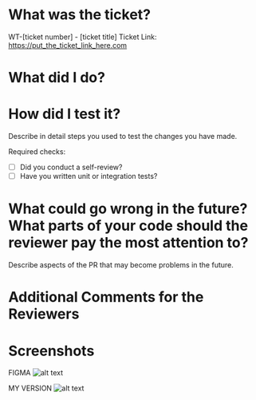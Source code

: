 # What was the ticket?

 WT-[ticket number] - [ticket title]
 Ticket Link: https://put_the_ticket_link_here.com

# What did I do?

# How did I test it?

Describe in detail steps you used to test the changes you have made.

Required checks:

- [ ] Did you conduct a self-review?
- [ ] Have you written unit or integration tests?

# What could go wrong in the future? What parts of your code should the reviewer pay the most attention to?

Describe aspects of the PR that may become problems in the future.

# Additional Comments for the Reviewers

# Screenshots

 FIGMA
 ![alt text](public/images/PRImages/link_to_figma_image.png?raw=true "FIGMA")

 MY VERSION
![alt text](public/images/PRImages/link_to_my_version_image.png?raw=true "LOCAL")